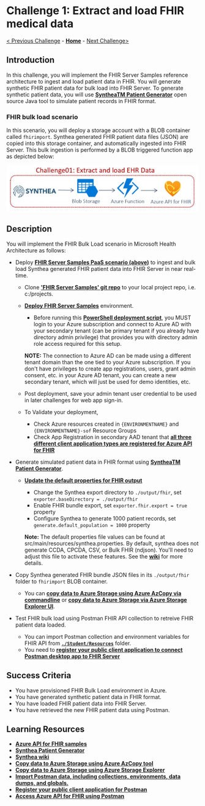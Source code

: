 # Challenge 1: Extract and load FHIR medical data

[< Previous Challenge](./Challenge00.md) - **[Home](../readme.md)** - [Next Challenge>](./Challenge02.md)

## Introduction

In this challenge, you will implement the FHIR Server Samples reference architecture to ingest and load patient data in FHIR.  You will generate synthetic FHIR patient data for bulk load into FHIR Server.  To generate synthetic patient data, you will use **[SyntheaTM Patient Generator](https://github.com/synthetichealth/synthea#syntheatm-patient-generator)** open source Java tool to simulate patient records in FHIR format.  

### FHIR bulk load scenario
In this scenario, you will deploy a storage account with a BLOB container called `fhirimport`.  Synthea generated FHIR patient data files (JSON) are copied into this storage container, and automatically ingested into FHIR Server.  This bulk ingestion is performed by a BLOB triggered function app as depicted below:

<center><img src="../images/challenge01-architecture.jpg" width="550"></center>

## Description

You will implement the FHIR Bulk Load scenario in Microsoft Health Architecture as follows:
- Deploy **[FHIR Server Samples PaaS scenario (above)](https://github.com/microsoft/fhir-server-samples)** to ingest and bulk load Synthea generated FHIR patient data into FHIR Server in near real-time.
   - Clone **['FHIR Server Samples' git repo](https://github.com/microsoft/fhir-server-samples)** to your local project repo, i.e. c:/projects.
   - **[Deploy FHIR Server Samples](https://github.com/microsoft/fhir-server-samples#deployment)** environment.
      - Before running this **[PowerShell deployment script](https://github.com/microsoft/fhir-server-samples/blob/master/deploy/scripts/Create-FhirServerSamplesEnvironment.ps1)**, you MUST login to your Azure subscription and connect to Azure AD with your secondary tenant (can be primary tenant if you already have directory admin privilege) that provides you with directory admin role access required for this setup.

      **NOTE:** The connection to Azure AD can be made using a different tenant domain than the one tied to your Azure subscription. If you don't have privileges to create app registrations, users, grant admin consent, etc. in your Azure AD tenant, you can create a new secondary tenant, which will just be used for demo identities, etc. 

   - Post deployment, save your admin tenant user credential to be used in later challenges for web app sign-in.
         
   - To Validate your deployment, 
      - Check Azure resources created in `{ENVIRONMENTNAME}` and `{ENVIRONMENTNAME}-sof` Resource Groups
      - Check App Registration in secondary AAD tenant that **[all three different client application types are registered for Azure API for FHIR](https://docs.microsoft.com/en-us/azure/healthcare-apis/fhir-app-registration)**
- Generate simulated patient data in FHIR format using **[SyntheaTM Patient Generator](https://github.com/synthetichealth/synthea#syntheatm-patient-generator)**.

   - **[Update the default properties for FHIR output](https://github.com/synthetichealth/synthea#changing-the-default-properties)**
      - Change the Synthea export directory to `./output/fhir`, set `exporter.baseDirectory = ./output/fhir`
      - Enable FHIR bundle export, set `exporter.fhir.export = true` property
      - Configure Synthea to generate 1000 patient records, set `generate.default_population = 1000` property
        
      **Note:** The default properties file values can be found at src/main/resources/synthea.properties. By default, synthea does not generate CCDA, CPCDA, CSV, or Bulk FHIR (ndjson). You'll need to adjust this file to activate these features. See the **[wiki](https://github.com/synthetichealth/synthea/wiki)** for more details.

- Copy Synthea generated FHIR bundle JSON files in its `./output/fhir` folder to `fhirimport` BLOB container.
   - You can **[copy data to Azure Storage using Azure AzCopy via commandline](https://docs.microsoft.com/en-us/azure/storage/common/storage-use-azcopy-v10)** or **[copy data to Azure Storage via Azure Storage Explorer UI](https://docs.microsoft.com/en-us/azure/storage/blobs/storage-quickstart-blobs-storage-explorer#upload-blobs-to-the-container)**.
- Test FHIR bulk load using Postman FHIR API collection to retreive FHIR patient data loaded.
   - You can import Postman collection and environment variables for FHIR API from **[`./Student/Resources`](./Resources/Postman)** folder.
   - You need to **[register your public client application to connect Postman desktop app to FHIR Server](https://docs.microsoft.com/en-us/azure/healthcare-apis/tutorial-web-app-public-app-reg)**

## Success Criteria

   - You have provisioned FHIR Bulk Load environment in Azure.
   - You have generated synthetic patient data in FHIR format.
   - You have loaded FHIR patient data into FHIR Server.
   - You have retrieved the new FHIR patient data using Postman.

## Learning Resources

- **[Azure API for FHIR samples](https://github.com/microsoft/fhir-server-samples)**
- **[Synthea Patient Generator](https://github.com/synthetichealth/synthea#syntheatm-patient-generator)**
- **[Synthea wiki](https://github.com/synthetichealth/synthea/wiki)**
- **[Copy data to Azure Storage using Azure AzCopy tool](https://docs.microsoft.com/en-us/azure/storage/common/storage-use-azcopy-v10)**
- **[Copy data to Azure Storage using Azure Storage Explorer](https://docs.microsoft.com/en-us/azure/storage/blobs/storage-quickstart-blobs-storage-explorer#upload-blobs-to-the-container)** 
- **[Import Postman data, including collections, environments, data dumps, and globals.](https://learning.postman.com/docs/getting-started/importing-and-exporting-data/)**
- **[Register your public client application for Postman](https://docs.microsoft.com/en-us/azure/healthcare-apis/tutorial-web-app-public-app-reg)** 
- **[Access Azure API for FHIR using Postman](https://docs.microsoft.com/en-us/azure/healthcare-apis/access-fhir-postman-tutorial)**
